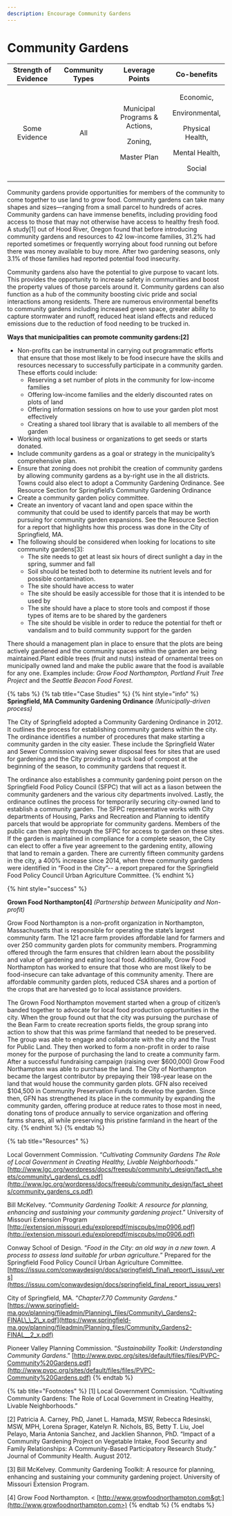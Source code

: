 ```yaml
---
description: Encourage Community Gardens
---
```


# Community Gardens

<table>
  <thead>
    <tr>
      <th style="text-align:center">Strength of Evidence</th>
      <th style="text-align:center">Community Types</th>
      <th style="text-align:center">Leverage Points</th>
      <th style="text-align:center">Co-benefits</th>
    </tr>
  </thead>
  <tbody>
    <tr>
      <td style="text-align:center">Some Evidence</td>
      <td style="text-align:center">All</td>
      <td style="text-align:center">
        <p>Municipal Programs &amp; Actions,</p>
        <p>Zoning,</p>
        <p>Master Plan</p>
      </td>
      <td style="text-align:center">
        <p>Economic,</p>
        <p>Environmental,</p>
        <p>Physical Health,</p>
        <p>Mental Health,</p>
        <p>Social</p>
      </td>
    </tr>
  </tbody>
</table>

Community gardens provide opportunities for members of the community to come together to use land to grow food. Community gardens can take many shapes and sizes—ranging from a small parcel to hundreds of acres. Community gardens can have immense benefits, including providing food access to those that may not otherwise have access to healthy fresh food. A study\[1\] out of Hood River, Oregon found that before introducing community gardens and resources to 42 low-income families, 31.2% had reported sometimes or frequently worrying about food running out before there was money available to buy more. After two gardening seasons, only 3.1% of those families had reported potential food insecurity.

Community gardens also have the potential to give purpose to vacant lots. This provides the opportunity to increase safety in communities and boost the property values of those parcels around it.  Community gardens can also function as a hub of the community boosting civic pride and social interactions among residents. There are numerous environmental benefits to community gardens including increased green space, greater ability to capture stormwater and runoff, reduced heat island effects and reduced emissions due to the reduction of food needing to be trucked in.

**Ways that municipalities can promote community gardens:\[2\]**

* Non-profits can be instrumental in carrying out programmatic efforts that ensure that those most likely to be food insecure have the skills and resources necessary to successfully participate in a community garden. These efforts could include:
  * Reserving a set number of plots in the community for low-income families
  * Offering low-income families and the elderly discounted rates on plots of land
  * Offering information sessions on how to use your garden plot most effectively
  * Creating a shared tool library that is available to all members of the garden
* Working with local business or organizations to get seeds or starts donated. 
* Include community gardens as a goal or strategy in the municipality’s comprehensive plan.
* Ensure that zoning does not prohibit the creation of community gardens by allowing community gardens as a by-right use in the all districts. Towns could also elect to adopt a Community Gardening Ordinance. See Resource Section for Springfield’s Community Gardening Ordinance
* Create a community garden policy committee.
* Create an inventory of vacant land and open space within the community that could be used to identify parcels that may be worth pursuing for community garden expansions. See the Resource Section for a report that highlights how this process was done in the City of Springfield, MA. 
* The following should be considered when looking for locations to site community gardens\[3\]:
  * The site needs to get at least six hours of direct sunlight a day in the spring, summer and fall
  *  Soil should be tested both to determine its nutrient levels and for possible contamination.
  * The site should have access to water
  * The site should be easily accessible for those that it is intended to be used by
  * The site should have a place to store tools and compost if those types of items are to be shared by the gardeners
  * The site should be visible in order to reduce the potential for theft or vandalism and to build community support for the garden 

There should a management plan in place to ensure that the plots are being actively gardened and the community spaces within the garden are being maintained.Plant edible trees \(fruit and nuts\) instead of ornamental trees on municipally owned land and make the public aware that the food is available for any one. Examples include: _Grow Food Northampton, Portland Fruit Tree Project_ and the _Seattle Beacon Food Forest_.

{% tabs %}
{% tab title="Case Studies" %}
{% hint style="info" %}
**Springfield, MA Community Gardening Ordinance** _\(Municipally-driven process\)_ 

The City of Springfield adopted a Community Gardening Ordinance in 2012. It outlines the process for establishing community gardens within the city. The ordinance identifies a number of procedures that make starting a community garden in the city easier. These include the Springfield Water and Sewer Commission waiving sewer disposal fees for sites that are used for gardening and the City providing a truck load of compost at the beginning of the season, to community gardens that request it. 

The ordinance also establishes a community gardening point person on the Springfield Food Policy Council \(SFPC\) that will act as a liason between the community gardeners and the various city departments involved. Lastly, the ordinance outlines the process for temporarily securing city-owned land to establish a community garden. The SFPC representative works with City departments of Housing, Parks and Recreation and Planning to identify parcels that would be appropriate for community gardens. Members of the public can then apply through the SFPC for access to garden on these sites. If the garden is maintained in compliance for a complete season, the City can elect to offer a five year agreement to the gardening entity, allowing that land to remain a garden. There are currently fifteen community gardens in the city, a 400% increase since 2014, when three community gardens were identified in “Food in the City”-- a report prepared for the Springfield Food Policy Council Urban Agriculture Committee.
{% endhint %}

{% hint style="success" %}
**Grown Food Northampton\[4\]** _\(Partnership between Municipality and Non-profit\)_

Grow Food Northampton is a non-profit organization in Northampton, Massachusetts that is responsible for operating the state’s largest community farm. The 121 acre farm provides affordable land for farmers and over 250 community garden plots for community members. Programming offered through the farm ensures that children learn about the possibility and value of gardening and eating local food. Additionally, Grow Food Northampton has worked to ensure that those who are most likely to be food-insecure can take advantage of this community amenity. There are affordable community garden plots, reduced CSA shares and a portion of the crops that are harvested go to local assistance providers. 

The Grown Food Northampton movement started when a group of citizen’s banded together to advocate for local food production opportunities in the city. When the group found out that the city was pursuing the purchase of the Bean Farm to create recreation sports fields, the group sprang into action to show that this was prime farmland that needed to be preserved. The group was able to engage and collaborate with the city and the Trust for Public Land. They then worked to form a non-profit in order to raise money for the purpose of purchasing the land to create a community farm. After a successful fundraising campaign \(raising over $600,000\) Grow Food Northampton was able to purchase the land. The City of Northampton became the largest contributor by prepaying their 198-year lease on the land that would house the community garden plots. GFN also received $104,500 in Community Preservation Funds to develop the garden. Since then, GFN has strengthened its place in the community by expanding the community garden, offering produce at reduce rates to those most in need, donating tons of produce annually to service organization and offering farms shares, all while preserving this pristine farmland in the heart of the city.
{% endhint %}
{% endtab %}

{% tab title="Resources" %}
Local Government Commission.  “_Cultivating Community Gardens The Role of Local Government in Creating Healthy, Livable Neighborhoods_.”  [http://www.lgc.org/wordpress/docs/freepub/community\_design/fact\_sheets/community\_gardens\_cs.pdf](http://www.lgc.org/wordpress/docs/freepub/community_design/fact_sheets/community_gardens_cs.pdf)

Bill McKelvey. “_Community Gardening Toolkit: A resource for planning, enhancing and sustaining your community gardening project_.” University of Missouri Extension Program  
 [http://extension.missouri.edu/explorepdf/miscpubs/mp0906.pdf](http://extension.missouri.edu/explorepdf/miscpubs/mp0906.pdf)

Conway School of Design. “_Food in the City: an old way in a new town. A process to assess land suitable for urban agriculture._” Prepared for the Springfield Food Policy Council Urban Agriculture Committee. [https://issuu.com/conwaydesign/docs/springfield\_final\_report\_issuu\_vers](https://issuu.com/conwaydesign/docs/springfield_final_report_issuu_vers)

City of Springfield, MA. “_Chapter7.70 Community Gardens_.” [https://www.springfield-ma.gov/planning/fileadmin/Planning\_files/Community\_Gardens2-FINAL\_\_2\_x.pdf](https://www.springfield-ma.gov/planning/fileadmin/Planning_files/Community_Gardens2-FINAL__2_x.pdf) 

Pioneer Valley Planning Commission. “_Sustainability Toolkit: Understanding Community Gardens_.” [http://www.pvpc.org/sites/default/files/files/PVPC-Community%20Gardens.pdf](http://www.pvpc.org/sites/default/files/files/PVPC-Community%20Gardens.pdf)
{% endtab %}

{% tab title="Footnotes" %}
\[1\] Local Government Commission. “Cultivating Community Gardens: The Role of Local Government in Creating Healthy, Livable Neighborhoods.”

\[2\] Patricia A. Carney, PhD, Janet L. Hamada, MSW, Rebecca Rdesinski, MSW, MPH, Lorena Sprager, Katelyn R. Nichols, BS, Betty T. Liu, Joel Pelayo, Maria Antonia Sanchez, and Jacklien Shannon, PhD. “Impact of a Community Gardening Project on Vegetable Intake, Food Security and Family Relationships: A Community-Based Participatory Research Study.” Journal of Community Health. August 2012.

\[3\] Bill McKelvey. Community Gardening Toolkit: A resource for planning, enhancing and sustaining your community gardening project. University of Missouri Extension Program.

\[4\] Grow Food Northampton. &lt; [http://www.growfoodnorthampton.com&gt;](http://www.growfoodnorthampton.com>)
{% endtab %}
{% endtabs %}

